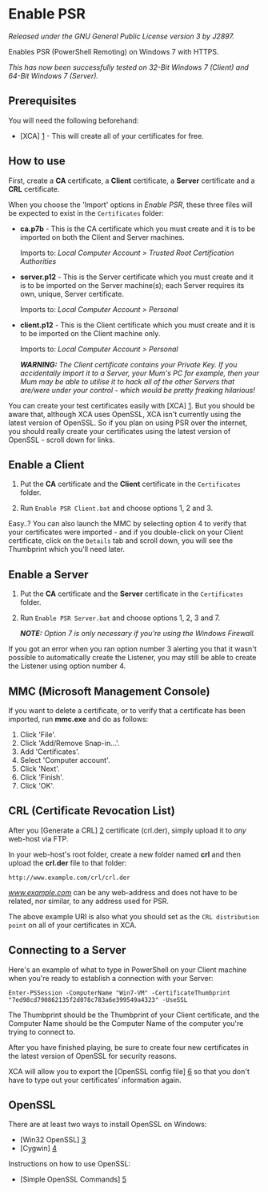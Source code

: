 Enable PSR
==========
*Released under the GNU General Public License version 3 by J2897.*

Enables PSR (PowerShell Remoting) on Windows 7 with HTTPS.

*This has now been successfully tested on 32-Bit Windows 7 (Client) and 64-Bit Windows 7 (Server).*

Prerequisites
-------------

You will need the following beforehand:

* [XCA] [1] - This will create all of your certificates for free.

How to use
----------

First, create a **CA** certificate, a **Client** certificate, a **Server** certificate and a **CRL** certificate.

When you choose the 'Import' options in *Enable PSR*, these three files will be expected to exist in the `Certificates` folder:

*	**ca.p7b** - This is the CA certificate which you must create and it is to be imported on both the Client and Server machines.

	Imports to: *Local Computer Account > Trusted Root Certification Authorities*

*	**server.p12** - This is the Server certificate which you must create and it is to be imported on the Server machine(s); each Server requires its own, unique, Server certificate.

	Imports to: *Local Computer Account > Personal*

*	**client.p12** - This is the Client certificate which you must create and it is to be imported on the Client machine only.

	Imports to: *Local Computer Account > Personal*

	***WARNING:*** *The Client certificate contains your Private Key. If you accidentally import it to a Server, your Mum's PC for example, then your Mum may be able to utilise it to hack all of the other Servers that are/were under your control - which would be pretty freaking hilarious!*

You can create your test certificates easily with [XCA] [1]. But you should be aware that, although XCA uses OpenSSL, XCA isn't currently using the latest version of OpenSSL. So if you plan on using PSR over the internet, you should really create your certificates using the latest version of OpenSSL - scroll down for links.

Enable a Client
---------------

1.  Put the **CA** certificate and the **Client** certificate in the `Certificates` folder.

2.  Run `Enable PSR Client.bat` and choose options 1, 2 and 3.

Easy..? You can also launch the MMC by selecting option 4 to verify that your certificates were imported - and if you double-click on your Client certificate, click on the `Details` tab and scroll down, you will see the Thumbprint which you'll need later.

Enable a Server
---------------

1.  Put the **CA** certificate and the **Server** certificate in the `Certificates` folder.

2.  Run `Enable PSR Server.bat` and choose options 1, 2, 3 and 7.

	***NOTE:*** *Option 7 is only necessary if you're using the Windows Firewall.*

If you got an error when you ran option number 3 alerting you that it wasn't possible to automatically create the Listener, you may still be able to create the Listener using option number 4.

MMC (Microsoft Management Console)
----------------------------------

If you want to delete a certificate, or to verify that a certificate has been imported, run **mmc.exe** and do as follows:

1.  Click 'File'.
2.  Click 'Add/Remove Snap-in...'.
3.  Add 'Certificates'.
4.  Select 'Computer account'.
5.  Click 'Next'.
6.  Click 'Finish'.
7.  Click 'OK'.

CRL (Certificate Revocation List)
---------------------------------

After you [Generate a CRL] [2] certificate (crl.der), simply upload it to *any* web-host via FTP.

In your web-host's root folder, create a new folder named **crl** and then upload the **crl.der** file to that folder:

	http://www.example.com/crl/crl.der

*www.example.com* can be any web-address and does not have to be related, nor similar, to any address used for PSR.

The above example URI is also what you should set as the `CRL distribution point` on all of your certificates in XCA.

Connecting to a Server
----------------------

Here's an example of what to type in PowerShell on your Client machine when you're ready to establish a connection with your Server:

	Enter-PSSession -ComputerName "Win7-VM" -CertificateThumbprint "7ed98cd790862135f2d078c783a6e399549a4323" -UseSSL

The Thumbprint should be the Thumbprint of your Client certificate, and the Computer Name should be the Computer Name of the computer you're trying to connect to.

After you have finished playing, be sure to create four new certificates in the latest version of OpenSSL for security reasons.

XCA will allow you to export the [OpenSSL config file] [6] so that you don't have to type out your certificates' information again.

OpenSSL
-------

There are at least two ways to install OpenSSL on Windows:

* [Win32 OpenSSL] [3]
* [Cygwin] [4]

Instructions on how to use OpenSSL:

* [Simple OpenSSL Commands] [5]

   [1]: http://xca.sourceforge.net/xca-14.html#ss14.1
   [2]: http://xca.sourceforge.net/xca.html#toc11
   [3]: http://slproweb.com/products/Win32OpenSSL.html
   [4]: http://robotification.com/2007/08/31/installing-openssl-on-windows/
   [5]: http://datacenteroverlords.com/2012/03/01/creating-your-own-ssl-certificate-authority/
   [6]: http://www.openssl.org/docs/apps/config.html
